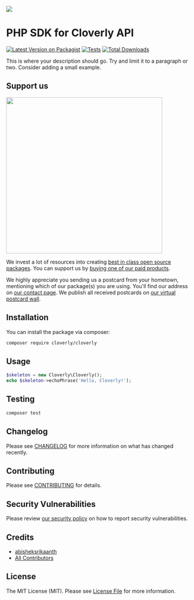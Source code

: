 
[<img src="https://github-ads.s3.eu-central-1.amazonaws.com/support-ukraine.svg?t=1" />](https://supportukrainenow.org)

# PHP SDK for Cloverly API

[![Latest Version on Packagist](https://img.shields.io/packagist/v/cloverly/cloverly.svg?style=flat-square)](https://packagist.org/packages/cloverly/cloverly)
[![Tests](https://github.com/cloverly/cloverly/actions/workflows/run-tests.yml/badge.svg?branch=main)](https://github.com/cloverly/cloverly/actions/workflows/run-tests.yml)
[![Total Downloads](https://img.shields.io/packagist/dt/cloverly/cloverly.svg?style=flat-square)](https://packagist.org/packages/cloverly/cloverly)

This is where your description should go. Try and limit it to a paragraph or two. Consider adding a small example.

## Support us

[<img src="https://github-ads.s3.eu-central-1.amazonaws.com/cloverly.jpg?t=1" width="419px" />](https://spatie.be/github-ad-click/cloverly)

We invest a lot of resources into creating [best in class open source packages](https://spatie.be/open-source). You can support us by [buying one of our paid products](https://spatie.be/open-source/support-us).

We highly appreciate you sending us a postcard from your hometown, mentioning which of our package(s) you are using. You'll find our address on [our contact page](https://spatie.be/about-us). We publish all received postcards on [our virtual postcard wall](https://spatie.be/open-source/postcards).

## Installation

You can install the package via composer:

```bash
composer require cloverly/cloverly
```

## Usage

```php
$skeleton = new Cloverly\Cloverly();
echo $skeleton->echoPhrase('Hello, Cloverly!');
```

## Testing

```bash
composer test
```

## Changelog

Please see [CHANGELOG](CHANGELOG.md) for more information on what has changed recently.

## Contributing

Please see [CONTRIBUTING](https://github.com/spatie/.github/blob/main/CONTRIBUTING.md) for details.

## Security Vulnerabilities

Please review [our security policy](../../security/policy) on how to report security vulnerabilities.

## Credits

- [abisheksrikaanth](https://github.com/EzeeSpace)
- [All Contributors](../../contributors)

## License

The MIT License (MIT). Please see [License File](LICENSE.md) for more information.
